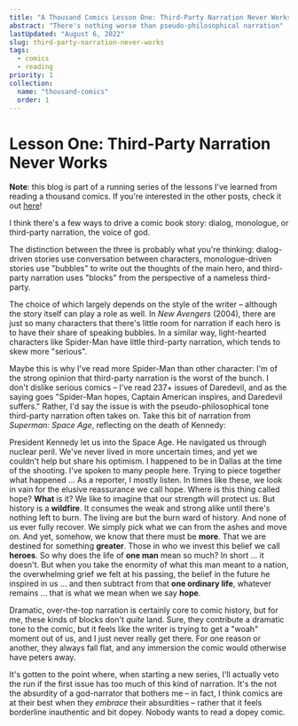 ```yaml
---
title: "A Thousand Comics Lesson One: Third-Party Narration Never Works"
abstract: "There's nothing worse than pseudo-philosophical narration"
lastUpdated: "August 6, 2022"
slug: third-party-narration-never-works
tags:
  - comics
  - reading
priority: 1
collection:
  name: "thousand-comics"
  order: 1
---
```


# Lesson One: Third-Party Narration Never Works

<div data-daisy="alert-info">

**Note**: this blog is part of a running series of the lessons I've learned from reading a thousand comics. If you're interested in the other posts, check it out [here](https://elanmed.dev/blog/lessons-from-reading-a-thousand-comics)!

</div>

I think there's a few ways to drive a comic book story: dialog, monologue, or third-party narration, the voice of god.

The distinction between the three is probably what you're thinking: dialog-driven stories use conversation between characters, monologue-driven stories use "bubbles" to write out the thoughts of the main hero, and third-party narration uses "blocks" from the perspective of a nameless third-party.

The choice of which largely depends on the style of the writer – although the story itself can play a role as well. In _New Avengers_ (2004), there are just so many characters that there's little room for narration if each hero is to have their share of speaking bubbles. In a similar way, light-hearted characters like Spider-Man have little third-party narration, which tends to skew more "serious".

Maybe this is why I've read more Spider-Man than other character: I'm of the strong opinion that third-party narration is the worst of the bunch. I don't dislike serious comics – I've read 237+ issues of Daredevil, and as the saying goes "Spider-Man hopes, Captain American inspires, and Daredevil suffers." Rather, I'd say the issue is with the pseudo-philosophical tone third-party narration often takes on. Take this bit of narration from _Superman: Space Age_, reflecting on the death of Kennedy:

<div data-daisy="alert">

President Kennedy let us into the Space Age. He navigated us through nuclear peril. We've never lived in more uncertain times, and yet we couldn't help but share his optimism. I happened to be in Dallas at the time of the shooting. I've spoken to many people here. Trying to piece together what happened ... As a reporter, I mostly listen. In times like these, we look in vain for the elusive reassurance we call hope. Where is this thing called hope? **What** is it? We like to imagine that our strength will protect us. But history is a **wildfire**. It consumes the weak and strong alike until there's nothing left to burn. The living are but the burn ward of history. And none of us ever fully recover. We simply pick what we can from the ashes and move on. And yet, somehow, we know that there must be **more**. That we are destined for something **greater**. Those in who we invest this belief we call **heroes**. So why does the life of **one man** mean so much? In short ... it doesn't. But when you take the enormity of what this man meant to a nation, the overwhelming grief we felt at his passing, the belief in the future he inspired in us ... and then subtract from that **one ordinary life**, whatever remains ... that is what we mean when we say **hope**.

</div>

Dramatic, over-the-top narration is certainly core to comic history, but for me, these kinds of blocks don't _quite_ land. Sure, they contribute a dramatic tone to the comic, but it feels like the writer is trying to get a "woah" moment out of us, and I just never really get there. For one reason or another, they always fall flat, and any immersion the comic would otherwise have peters away.

It's gotten to the point where, when starting a new series, I'll actually veto the run if the first issue has too much of this kind of narration. It's the not the absurdity of a god-narrator that bothers me – in fact, I think comics are at their best when they _embrace_ their absurdities – rather that it feels borderline inauthentic and bit dopey. Nobody wants to read a dopey comic.
